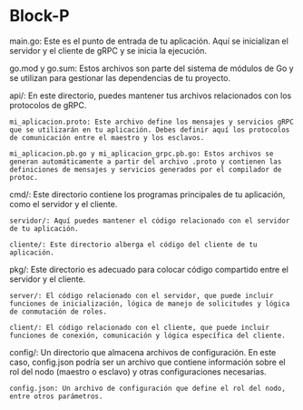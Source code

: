 # Block-P
main.go: Este es el punto de entrada de tu aplicación. Aquí se inicializan el servidor y el cliente de gRPC y se inicia la ejecución.

go.mod y go.sum: Estos archivos son parte del sistema de módulos de Go y se utilizan para gestionar las dependencias de tu proyecto.

api/: En este directorio, puedes mantener tus archivos relacionados con los protocolos de gRPC.

    mi_aplicacion.proto: Este archivo define los mensajes y servicios gRPC que se utilizarán en tu aplicación. Debes definir aquí los protocolos de comunicación entre el maestro y los esclavos.

    mi_aplicacion.pb.go y mi_aplicacion_grpc.pb.go: Estos archivos se generan automáticamente a partir del archivo .proto y contienen las definiciones de mensajes y servicios generados por el compilador de protoc.

cmd/: Este directorio contiene los programas principales de tu aplicación, como el servidor y el cliente.

    servidor/: Aquí puedes mantener el código relacionado con el servidor de tu aplicación.

    cliente/: Este directorio alberga el código del cliente de tu aplicación.

pkg/: Este directorio es adecuado para colocar código compartido entre el servidor y el cliente.

    server/: El código relacionado con el servidor, que puede incluir funciones de inicialización, lógica de manejo de solicitudes y lógica de conmutación de roles.

    client/: El código relacionado con el cliente, que puede incluir funciones de conexión, comunicación y lógica específica del cliente.

config/: Un directorio que almacena archivos de configuración. En este caso, config.json podría ser un archivo que contiene información sobre el rol del nodo (maestro o esclavo) y otras configuraciones necesarias.

    config.json: Un archivo de configuración que define el rol del nodo, entre otros parámetros.